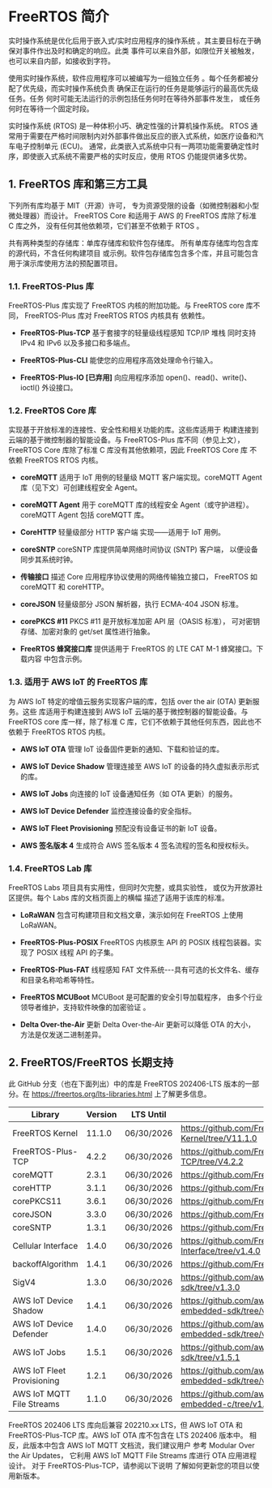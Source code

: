 # FreeRTOS 简介

实时操作系统是优化后用于嵌入式/实时应用程序的操作系统 。其主要目标在于确保对事件作出及时和确定的响应。此类 事件可以来自外部，如限位开关被触发，也可以来自内部，如接收到字符。

使用实时操作系统，软件应用程序可以被编写为一组独立任务 。每个任务都被分配了优先级，而实时操作系统负责 确保正在运行的任务是能够运行的最高优先级任务。任务 何时可能无法运行的示例包括任务何时在等待外部事件发生， 或任务何时在等待一个固定时段。

实时操作系统 (RTOS) 是一种体积小巧、确定性强的计算机操作系统。 RTOS 通常用于需要在严格时间限制内对外部事件做出反应的嵌入式系统，如医疗设备和汽车电子控制单元 (ECU)。 通常，此类嵌入式系统中只有一两项功能需要确定性时序，即使嵌入式系统不需要严格的实时反应，使用 RTOS 仍能提供诸多优势。

## 1. FreeRTOS 库和第三方工具
下列所有库均基于 MIT（开源）许可， 专为资源受限的设备（如微控制器和小型微处理器）而设计。 FreeRTOS Core 和适用于 AWS 的 FreeRTOS 库除了标准 C 库之外， 没有任何其他依赖项，它们甚至不依赖于 RTOS 。

共有两种类型的存储库：单库存储库和软件包存储库。 所有单库存储库均包含库的源代码，不含任何构建项目 或示例。软件包存储库包含多个库，并且可能包含 用于演示库使用方法的预配置项目。

### 1.1. **FreeRTOS-Plus 库**
FreeRTOS-Plus 库实现了 FreeRTOS 内核的附加功能。与 FreeRTOS core 库不同， FreeRTOS-Plus 库对 FreeRTOS RTOS 内核具有 依赖性。

- **FreeRTOS-Plus-TCP**
    基于套接字的轻量级线程感知 TCP/IP 堆栈 同时支持 IPv4 和 IPv6 以及多接口和多端点。

- **FreeRTOS-Plus-CLI**
    能使您的应用程序高效处理命令行输入。

- **FreeRTOS-Plus-IO [已弃用]**
    向应用程序添加 open()、read()、write()、ioctl() 外设接口。 

### 1.2. **FreeRTOS Core 库**
实现基于开放标准的连接性、安全性和相关功能的库。这些库适用于 构建连接到云端的基于微控制器的智能设备。与 FreeRTOS-Plus 库不同（参见上文）， FreeRTOS Core 库除了标准 C 库没有其他依赖项，因此 FreeRTOS Core 库 不依赖 FreeRTOS RTOS 内核。

- **coreMQTT**
    适用于 IoT 用例的轻量级 MQTT 客户端实现。coreMQTT Agent 库（见下文）可创建线程安全 Agent。

- **coreMQTT Agent**
    用于 coreMQTT 库的线程安全 Agent（或守护进程）。coreMQTT Agent 包括 coreMQTT 库。

- **CoreHTTP**
    轻量级部分 HTTP 客户端 实现——适用于 IoT 用例。

- **coreSNTP**
    coreSNTP 库提供简单网络时间协议 (SNTP) 客户端， 以便设备同步其系统时钟。

- **传输接口**
    描述 Core 应用程序协议使用的网络传输独立接口， FreeRTOS 如 coreMQTT 和 coreHTTP。

- **coreJSON**
    轻量级部分 JSON 解析器，执行 ECMA-404 JSON 标准。

- **corePKCS #11**
    PKCS #11 是开放标准加密 API 层（OASIS 标准）， 可对密钥存储、加密对象的 get/set 属性进行抽象。

- **FreeRTOS 蜂窝接口库**
    提供适用于 FreeRTOS 的 LTE CAT M-1 蜂窝接口。下载内容 中包含示例。

### 1.3. 适用于 AWS IoT 的 FreeRTOS 库
为 AWS IoT 特定的增值云服务实现客户端的库，包括 over the air (OTA) 更新服务。这些 库适用于构建连接到 AWS IoT 云端的基于微控制器的智能设备。与 FreeRTOS core 库一样，除了标准 C 库，它们不依赖于其他任何东西，因此也不依赖于 FreeRTOS RTOS 内核。

- **AWS IoT OTA**
    管理 IoT 设备固件更新的通知、下载和验证的库。

- **AWS IoT Device Shadow**
    管理连接至 AWS IoT 的设备的持久虚拟表示形式的库。

- **AWS IoT Jobs**
    向连接的 IoT 设备通知任务（如 OTA 更新）的服务。

- **AWS IoT Device Defender**
    监控连接设备的安全指标。

- **AWS IoT Fleet Provisioning**
    预配没有设备证书的新 IoT 设备。

- **AWS 签名版本 4**
    生成符合 AWS 签名版本 4 签名流程的签名和授权标头。

### 1.4. FreeRTOS Lab 库
FreeRTOS Labs 项目具有实用性，但同时欠完整，或具实验性， 或仅为开放源社区提供。每个 Labs 库的文档页面上的横幅 描述了适用于该库的标准。

- **LoRaWAN**
    包含可构建项目和文档文章，演示如何在 FreeRTOS 上使用 LoRaWAN。

- **FreeRTOS-Plus-POSIX** 
FreeRTOS 内核原生 API 的 POSIX 线程包装器。实现了 POSIX 线程 API 的子集。

- **FreeRTOS-Plus-FAT**
    线程感知 FAT 文件系统---具有可选的长文件名、缓存 和目录名称哈希等特性。

- **FreeRTOS MCUBoot**
    MCUBoot 是可配置的安全引导加载程序， 由多个行业领导者维护，支持软件映像的加密验证 。

- **Delta Over-the-Air** 
    更新 Delta Over-the-Air 更新可以降低 OTA 的大小， 方法是仅发送二进制差异。

## 2. FreeRTOS/FreeRTOS 长期支持 
此 GitHub 分支（也在下面列出）中的库是 FreeRTOS 202406-LTS 版本的一部分。在 https://freertos.org/lts-libraries.html 上了解更多信息。

| Library                     | Version             | LTS Until  | LTS Repo URL                                                                    |
|-------------------------    |---------------------|------------|-------------------------------------------------------------------------------  |
| FreeRTOS Kernel             | 11.1.0              | 06/30/2026 | https://github.com/FreeRTOS/FreeRTOS-Kernel/tree/V11.1.0                        |
| FreeRTOS-Plus-TCP           | 4.2.2               | 06/30/2026 | https://github.com/FreeRTOS/FreeRTOS-Plus-TCP/tree/V4.2.2                       |
| coreMQTT                    | 2.3.1               | 06/30/2026 | https://github.com/FreeRTOS/coreMQTT/tree/v2.3.1                                |
| coreHTTP                    | 3.1.1               | 06/30/2026 | https://github.com/FreeRTOS/coreHTTP/tree/v3.1.1                                |
| corePKCS11                  | 3.6.1               | 06/30/2026 | https://github.com/FreeRTOS/corePKCS11/tree/v3.6.1                              |
| coreJSON                    | 3.3.0               | 06/30/2026 | https://github.com/FreeRTOS/coreJSON/tree/v3.3.0                                |
| coreSNTP                    | 1.3.1               | 06/30/2026 | https://github.com/FreeRTOS/coreSNTP/tree/v1.3.1                                |
| Cellular Interface          | 1.4.0               | 06/30/2026 | https://github.com/FreeRTOS/FreeRTOS-Cellular-Interface/tree/v1.4.0             |
| backoffAlgorithm            | 1.4.1               | 06/30/2026 | https://github.com/FreeRTOS/backoffAlgorithm/tree/v1.4.1                        |
| SigV4                       | 1.3.0               | 06/30/2026 | https://github.com/aws/SigV4-for-AWS-IoT-embedded-sdk/tree/v1.3.0               |
| AWS IoT Device Shadow       | 1.4.1               | 06/30/2026 | https://github.com/aws/Device-Shadow-for-AWS-IoT-embedded-sdk/tree/v1.4.1       |
| AWS IoT Device Defender     | 1.4.0               | 06/30/2026 | https://github.com/aws/Device-Defender-for-AWS-IoT-embedded-sdk/tree/v1.4.0     |
| AWS IoT Jobs                | 1.5.1               | 06/30/2026 | https://github.com/aws/Jobs-for-AWS-IoT-embedded-sdk/tree/v1.5.1                |
| AWS IoT Fleet Provisioning  | 1.2.1               | 06/30/2026 | https://github.com/aws/Fleet-Provisioning-for-AWS-IoT-embedded-sdk/tree/v1.2.1  |
| AWS IoT MQTT File Streams   | 1.1.0               | 06/30/2026 | https://github.com/aws/aws-iot-core-mqtt-file-streams-embedded-c/tree/v1.1.0    |


FreeRTOS 202406 LTS 库向后兼容 202210.xx LTS，但 AWS IoT OTA 和 FreeRTOS-Plus-TCP 库。AWS IoT OTA 库不包含在 LTS 202406 版本中。 相反，此版本中包含 AWS IoT MQTT 文档流，我们建议用户 参考 Modular Over the Air Updates， 它利用 AWS IoT MQTT File Streams 库进行 OTA 应用进程设计。 对于 FreeRTOS-Plus-TCP，请参阅以下说明 了解如何更新您的项目以使用新版本。